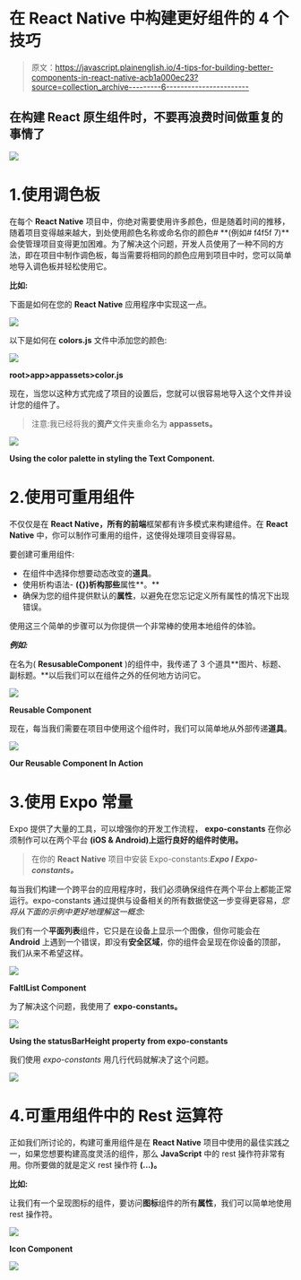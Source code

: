# 在 React Native 中构建更好组件的 4 个技巧

> 原文：<https://javascript.plainenglish.io/4-tips-for-building-better-components-in-react-native-acb1a000ec23?source=collection_archive---------6----------------------->

## 在构建 React 原生组件时，不要再浪费时间做重复的事情了

![](img/d2bf2de8677e1ad8f766f7442feb454d.png)

# 1.使用调色板

在每个 **React Native** 项目中，你绝对需要使用许多颜色，但是随着时间的推移，随着项目变得越来越大，到处使用颜色名称或命名你的颜色# **(例如# f4f5f 7)**会使管理项目变得更加困难。为了解决这个问题，开发人员使用了一种不同的方法，即在项目中制作调色板，每当需要将相同的颜色应用到项目中时，您可以简单地导入调色板并轻松使用它。

**比如:**

下面是如何在您的 **React Native** 应用程序中实现这一点。

![](img/701eddc0a19692f434b90ae8167978ca.png)

以下是如何在 **colors.js** 文件中添加您的颜色:

![](img/aaf500406e14906cac9521fc35adf2f5.png)

**root>app>appassets>color.js**

现在，当您以这种方式完成了项目的设置后，您就可以很容易地导入这个文件并设计您的组件了。

> 注意:我已经将我的**资产**文件夹重命名为 **appassets。**

![](img/49323d6167ed10b7150f7255027a9c40.png)

**Using the color palette in styling the Text Component.**

# 2.使用可重用组件

不仅仅是在 **React Native，**所有的**前端**框架都有许多模式来构建组件。在 **React Native** 中，你可以制作可重用的组件，这使得处理项目变得容易。

要创建可重用组件:

*   在组件中选择你想要动态改变的**道具**。
*   使用析构语法- **({})析构那些**属性**。**
*   确保为您的组件提供默认的**属性**，以避免在您忘记定义所有属性的情况下出现错误。

使用这三个简单的步骤可以为你提供一个非常棒的使用本地组件的体验。

***例如:***

在名为( **ResusableComponent** )的组件中，我传递了 3 个道具**图片、标题、副标题。**以后我们可以在组件之外的任何地方访问它。

![](img/8c4bf9497f61f1a204d98a964e38098c.png)

**Reusable Component**

现在，每当我们需要在项目中使用这个组件时，我们可以简单地从外部传递**道具**。

![](img/6a88a2c8259b3b189cba15f8b43137ff.png)

**Our Reusable Component In Action**

# 3.使用 Expo 常量

Expo 提供了大量的工具，可以增强你的开发工作流程， **expo-constants** 在你必须制作可以在两个平台 **(iOS & Android)上运行良好的组件时使用。**

> 在你的 **React Native** 项目中安装 Expo-constants:***Expo I Expo-constants。***

每当我们构建一个跨平台的应用程序时，我们必须确保组件在两个平台上都能正常运行。expo-constants 通过提供与设备相关的所有数据使这一步变得更容易，*您将从下面的示例中更好地理解这一概念:*

我们有一个**平面列表**组件，它只是在设备上显示一个图像，但你可能会在 **Android** 上遇到一个错误，即没有**安全区域**，你的组件会呈现在你设备的顶部，我们从来不希望这样。

![](img/8bda2541d3fcdc36a83eef360f6de6b9.png)

**FaltlList Component**

为了解决这个问题，我使用了 **expo-constants。**

![](img/5f823feed87ef5d190928be5595e1129.png)

**Using the statusBarHeight property from expo-constants**

我们使用 *expo-constants* 用几行代码就解决了这个问题。

![](img/ed1e294373c13b2e1ccde49efb40e694.png)

# 4.可重用组件中的 Rest 运算符

正如我们所讨论的，构建可重用组件是在 **React Native** 项目中使用的最佳实践之一，如果您想要构建高度灵活的组件，那么 **JavaScript** 中的 rest 操作符非常有用。你所要做的就是定义 rest 操作符 **(…)。**

**比如:**

让我们有一个呈现图标的组件，要访问**图标**组件的所有**属性**，我们可以简单地使用 rest 操作符。

![](img/4ff32742dea45f8617c4bedf1ba2aa62.png)

**Icon Component**

![](img/8ba06b729746a385f82d8b716102c825.png)